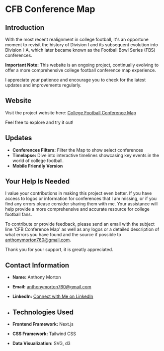 # CFB Conference Map

## Introduction

With the most recent realignment in college football, it's an opportune moment to revisit the history of Division I and its subsequent evolution into Division I-A, which later became known as the Football Bowl Series (FBS) conferences.

**Important Note:** This website is an ongoing project, continually evolving to offer a more comprehensive college football conference map experience.

I appreciate your patience and encourage you to check for the latest updates and improvements regularly.

## Website

Visit the project website here: [College Football Conference Map](https://college-football-conference-map.netlify.app)

Feel free to explore and try it out!

## Updates

- **Conferences Filters:** Filter the Map to show select conferences
- **Timelapse:** Dive into interactive timelines showcasing key events in the world of college football.
- **Mobile Friendly Version**

## Your Help Is Needed

I value your contributions in making this project even better. If you have access to logos or information for conferences that I am missing, or if you find any errors please consider sharing them with me. Your assistance will help provide a more comprehensive and accurate resource for college football fans.

To contribute or provide feedback, please send an email with the subject line 'CFB Conference Map' as well as any logos or a detailed description of what errors you have found and the source if possible to anthonymorton760@gmail.com.

Thank you for your support, it is greatly appreciated.

## Contact Information

- **Name:** Anthony Morton
- **Email:** anthonymorton760@gmail.com
- **LinkedIn:** [Connect with Me on LinkedIn](www.linkedin.com/in/anthony-louis-morton/)

- ## Technologies Used

- **Frontend Framework:** Next.js
- **CSS Framework:** Tailwind CSS
- **Data Visualization:** SVG, d3


